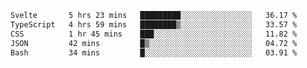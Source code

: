 <!--START_SECTION:waka-->

```txt
Svelte       5 hrs 23 mins   █████████░░░░░░░░░░░░░░░░   36.17 %
TypeScript   4 hrs 59 mins   ████████▒░░░░░░░░░░░░░░░░   33.57 %
CSS          1 hr 45 mins    ███░░░░░░░░░░░░░░░░░░░░░░   11.82 %
JSON         42 mins         █▒░░░░░░░░░░░░░░░░░░░░░░░   04.72 %
Bash         34 mins         █░░░░░░░░░░░░░░░░░░░░░░░░   03.91 %
```

<!--END_SECTION:waka-->

